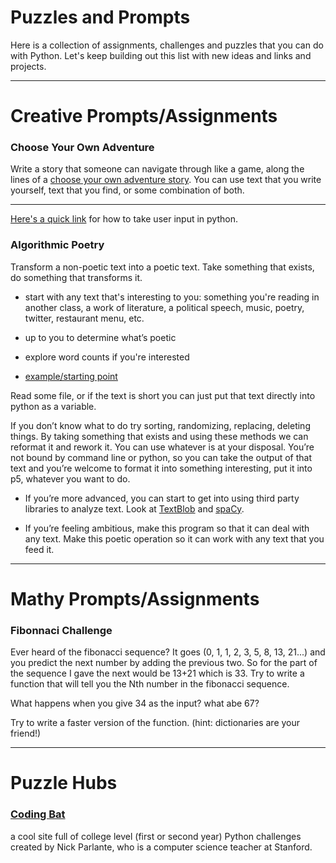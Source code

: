 # Puzzles and Prompts
Here is a collection of assignments, challenges and puzzles that you can do with Python. Let's keep building out this list with new ideas and links and projects. 

_____________________________________________

# Creative Prompts/Assignments
### Choose Your Own Adventure
Write a story that someone can navigate through like a game, along the lines of a [choose your own adventure story](https://en.wikipedia.org/wiki/Choose_Your_Own_Adventure). 
You can use text that you write yourself, text that you find, or some combination of both. 

********

[Here's a quick link](https://www.pythonforbeginners.com/basics/getting-user-input-from-the-keyboard) for how to take user input in python. 

### Algorithmic Poetry
Transform a non-poetic text into a poetic text. Take something that exists, do something that transforms it.

- start with any text that's interesting to you: something you're reading in another class, a work of literature, a political speech, music, poetry, twitter, restaurant menu, etc. 

- up to you to determine what’s poetic

- explore word counts if you're interested

- [example/starting point](https://github.com/aparrish/rwet/blob/master/some-poetry-generators.ipynb)


Read some file, or if the text is short you can just put that text directly into python as a variable.

If you don’t know what to do try sorting, randomizing, replacing, deleting things. By taking something that exists and using these methods we can reformat it and rework it. You can use whatever is at your disposal. You’re not bound by command line or python, so you can take the output of that text and you’re welcome to format it into something interesting, put it into p5, whatever you want to do.

* If you’re more advanced, you can start to get into using third party libraries to analyze text. Look at [TextBlob](https://textblob.readthedocs.io/en/dev/) and [spaCy](https://github.com/aparrish/rwet/blob/master/nlp-concepts-with-spacy.ipynb). 

* If you’re feeling ambitious, make this program so that it can deal with any text. Make this poetic operation so it can work with any text that you feed it.

_______________________________________________________________________________________________________________

# Mathy Prompts/Assignments
### Fibonnaci Challenge
Ever heard of the fibonacci sequence? It goes (0, 1, 1, 2, 3, 5, 8, 13, 21...) and you predict the next number by adding the previous two. So for the part of the sequence I gave the next would be 13+21 which is 33. Try to write a function that will tell you the Nth number in the fibonacci sequence. 

What happens when you give 34 as the input? what abe 67?

Try to write a faster version of the function. (hint: dictionaries are your friend!)

_________________________________________________________________________________________________________________

# Puzzle Hubs

### [Coding Bat](https://codingbat.com/python) 
a cool site full of college level (first or second year) Python challenges created by Nick Parlante, who is a computer science teacher at Stanford. 
